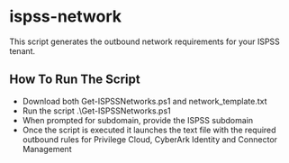 # ispss-network
This script generates the outbound network requirements for your ISPSS tenant.
## How To Run The Script
* Download both Get-ISPSSNetworks.ps1 and network_template.txt
* Run the script .\Get-ISPSSNetworks.ps1
* When prompted for subdomain, provide the ISPSS subdomain
* Once the script is executed it launches the text file with the required outbound rules for Privilege Cloud, CyberArk Identity and Connector Management
